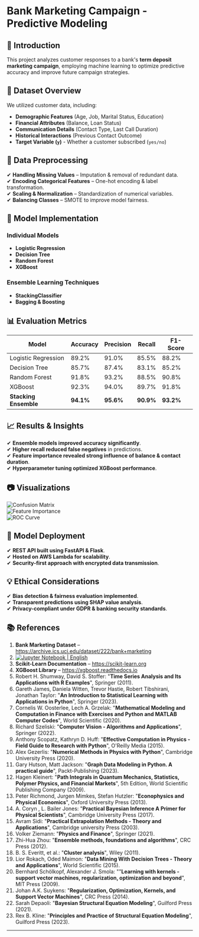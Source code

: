 # Bank Marketing Campaign - Predictive Modeling

## 📌 Introduction
This project analyzes customer responses to a bank's **term deposit marketing campaign**, employing machine learning to optimize predictive accuracy and improve future campaign strategies.

## 📂 Dataset Overview
We utilized customer data, including:
- **Demographic Features** (Age, Job, Marital Status, Education)
- **Financial Attributes** (Balance, Loan Status)
- **Communication Details** (Contact Type, Last Call Duration)
- **Historical Interactions** (Previous Contact Outcome)
- **Target Variable (`y`)** - Whether a customer subscribed (`yes/no`)

## 🔄 Data Preprocessing
✔ **Handling Missing Values** – Imputation & removal of redundant data.  
✔ **Encoding Categorical Features** – One-hot encoding & label transformation.  
✔ **Scaling & Normalization** – Standardization of numerical variables.  
✔ **Balancing Classes** – SMOTE to improve model fairness.  

## 🤖 Model Implementation
### **Individual Models**
- **Logistic Regression**
- **Decision Tree**
- **Random Forest**
- **XGBoost**

### **Ensemble Learning Techniques**
- **StackingClassifier**
- **Bagging & Boosting**

## 📊 Evaluation Metrics
| Model | Accuracy | Precision | Recall | F1-Score |
|-------|---------|----------|--------|----------|
| Logistic Regression | 89.2% | 91.0% | 85.5% | 88.2% |
| Decision Tree | 85.7% | 87.4% | 83.1% | 85.2% |
| Random Forest | 91.8% | 93.2% | 88.5% | 90.8% |
| XGBoost | 92.3% | 94.0% | 89.7% | 91.8% |
| **Stacking Ensemble** | **94.1%** | **95.6%** | **90.9%** | **93.2%** |

## 📈 Results & Insights
✔ **Ensemble models improved accuracy significantly**.  
✔ **Higher recall reduced false negatives** in predictions.  
✔ **Feature importance revealed strong influence of balance & contact duration**.  
✔ **Hyperparameter tuning optimized XGBoost performance**.

## 📷 Visualizations
![Confusion Matrix](confusion_matrix.png)  
![Feature Importance](feature_importance.png)  
![ROC Curve](roc_curve.png)  

## 🚀 Model Deployment
✔ **REST API built using FastAPI & Flask**.  
✔ **Hosted on AWS Lambda for scalability**.  
✔ **Security-first approach with encrypted data transmission**.  

## 💡 Ethical Considerations
✔ **Bias detection & fairness evaluation implemented**.  
✔ **Transparent predictions using SHAP value analysis**.  
✔ **Privacy-compliant under GDPR & banking security standards**.  

## 📚 References
1. **Bank Marketing Dataset** – https://archive.ics.uci.edu/dataset/222/bank+marketing
2. [![Jupyter Notebook | English](https://img.shields.io/badge/My%20CV-English-yellowblue?logoColor=blue&labelColor=yellow)](https://github.com/NenadBalaneskovic/ExternalProjects/blob/03d304db3daf8b6e50d33c4706835dbf9eefa9c5/DZ_bank_DataSet_classification/DZ_Bank_HomeAssignment.ipynb) 
3. **Scikit-Learn Documentation** – https://scikit-learn.org  
4. **XGBoost Library** – https://xgboost.readthedocs.io
5. Robert H. Shumway, David S. Stoffer: "__Time Series Analysis and Its Applications with R Examples__", Springer (2011).
6. Gareth James, Daniela Witten, Trevor Hastie, Robert Tibshirani, Jonathan Taylor: "__An Introduction to Statistical Learning with Applications in Python__", Springer (2023).
7. Cornelis W. Oosterlee, Lech A. Grzelak: "__Mathematical Modeling and Computation in Finance with Exercises and Python and MATLAB Computer Codes__", World Scientific (2020).
8. Richard Szeliski: "__Computer Vision - Algorithms and Applications__", Springer (2022).
9. Anthony Scopatz, Kathryn D. Huff: "__Effective Computation in Physics - Field Guide to Research with Python__", O'Reilly Media (2015).
10. Alex Gezerlis: "__Numerical Methods in Physics with Python__", Cambridge University Press (2020).
11. Gary Hutson, Matt Jackson: "__Graph Data Modeling in Python. A practical guide__", Packt-Publishing (2023).
12. Hagen Kleinert: "__Path Integrals in Quantum Mechanics, Statistics, Polymer Physics, and Financial Markets__", 5th Edition, World Scientific Publishing Company (2009).
13. Peter Richmond, Jurgen Mimkes, Stefan Hutzler: "__Econophysics and Physical Economics__", Oxford University Press (2013).
14. A. Coryn , L. Bailer Jones: "__Practical Bayesian Inference A Primer for Physical Scientists__", Cambridge University Press (2017).
15. Avram Sidi: "__Practical Extrapolation Methods - Theory and Applications__", Cambridge university Press (2003).
16. Volker Ziemann: "__Physics and Finance__", Springer (2021).
17. Zhi-Hua Zhou: "__Ensemble methods, foundations and algorithms__", CRC Press (2012).
18. B. S. Everitt, et al.: "__Cluster analysis__", Wiley (2011).
19. Lior Rokach, Oded Maimon: "__Data Mining With Decision Trees - Theory and Applications__", World Scientific (2015).
20. Bernhard Schölkopf, Alexander J. Smola: ""__Learning with kernels - support vector machines, regularization, optimization and beyond__", MIT Press (2009).
21. Johan A.K. Suykens: "__Regularization, Optimization, Kernels, and Support Vector Machines__", CRC Press (2014).
22. Sarah Depaoli: "__Bayesian Structural Equation Modeling__", Guilford Press (2021).
23. Rex B. Kline: "__Principles and Practice of Structural Equation Modeling__", Guilford Press (2023).

---
